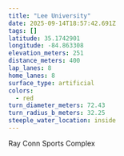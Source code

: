 ```yaml
---
title: "Lee University"
date: 2025-09-14T18:57:42.691Z
tags: []
latitude: 35.1742901
longitude: -84.863308
elevation_meters: 251
distance_meters: 400
lap_lanes: 8
home_lanes: 8
surface_type: artificial
colors:
  - red
turn_diameter_meters: 72.43
turn_radius_b_meters: 32.25
steeple_water_location: inside
---
```

Ray Conn Sports Complex
<!--more-->
